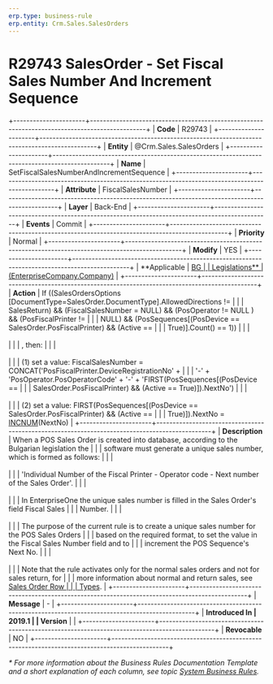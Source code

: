 ```yaml
---
erp.type: business-rule
erp.entity: Crm.Sales.SalesOrders
---
```


# R29743 SalesOrder - Set Fiscal Sales Number And Increment Sequence
+----------------------+-----------------------------------------------------------------------------------------------+
| **Code**             | R29743                                                                                        |
+----------------------+-----------------------------------------------------------------------------------------------+
| **Entity**           | @Crm.Sales.SalesOrders                                                                        |
+----------------------+-----------------------------------------------------------------------------------------------+
| **Name**             | SetFiscalSalesNumberAndIncrementSequence                                                      |
+----------------------+-----------------------------------------------------------------------------------------------+
| **Attribute**        | FiscalSalesNumber                                                                             |
+----------------------+-----------------------------------------------------------------------------------------------+
| **Layer**            | Back-End                                                                                      |
+----------------------+-----------------------------------------------------------------------------------------------+
| **Events**           | Commit                                                                                        |
+----------------------+-----------------------------------------------------------------------------------------------+
| **Priority**         | Normal                                                                                        |
+----------------------+-----------------------------------------------------------------------------------------------+
| **Modify**           | YES                                                                                           |
+----------------------+-----------------------------------------------------------------------------------------------+
| **Applicable         | [BG                                                                                           |
| Legislations**       | (EnterpriseCompany.Company)](xref:applicable-legislations)                                    |
+----------------------+-----------------------------------------------------------------------------------------------+
| **Action**           | If ((SalesOrdersOptions \[DocumentType=SalesOrder.DocumentType\].AllowedDirections !=         |
|                      | SalesReturn) && (FiscalSalesNumber = NULL) && (PosOperator != NULL ) && (PosFiscalPrinter !=  |
|                      | NULL) && (PosSequences\[(PosDevice == SalesOrder.PosFiscalPrinter) && (Active ==              |
|                      | True)\].Count() == 1))                                                                        |
|                      | <br/><br/>                                                                                    |
|                      | , then:                                                                                       |
|                      | <br/><br/>                                                                                    |
|                      | \(1\) set a value: FiscalSalesNumber = CONCAT(\'PosFiscalPrinter.DeviceRegistrationNo\' +     |
|                      | \'-\' + \'PosOperator.PosOperatorCode\' + \'-\' + \'FIRST(PosSequences\[(PosDevice ==         |
|                      | SalesOrder.PosFiscalPrinter) && (Active == True)\]).NextNo\')                                 |
|                      | <br/><br/>                                                                                    |
|                      | (2) set a value: FIRST(PosSequences\[(PosDevice == SalesOrder.PosFiscalPrinter) && (Active == |
|                      | True)\]).NextNo = [INCNUM](https://confluence.erp.net/display/techdoc/INCNUM)(NextNo)         |
+----------------------+-----------------------------------------------------------------------------------------------+
| **Description**      | When a POS Sales Order is created into database, according to the Bulgarian legislation the   |
|                      | software must generate a unique sales number, which is formed as follows:                     |
|                      | <br/><br/>                                                                                    |
|                      | \'Individual Number of the Fiscal Printer - Operator code - Next number of the Sales Order\'. |
|                      | <br/><br/>                                                                                    |
|                      | In EnterpriseOne the unique sales number is filled in the Sales Order\'s field Fiscal Sales   |
|                      | Number.                                                                                       |
|                      | <br/><br/>                                                                                    |
|                      | The purpose of the current rule is to create a unique sales number for the POS Sales Orders   |
|                      | based on the required format, to set the value in the Fiscal Sales Number field and to        |
|                      | increment the POS Sequence\'s Next No.                                                        |
|                      | <br/><br/>                                                                                    |
|                      | Note that the rule activates only for the normal sales orders and not for sales return, for   |
|                      | more information about normal and return sales, see [Sales Order Row                          |
|                      | Types](https://confluence.erp.net/display/techdoc/Sales+Order+Row+Types).                     |
+----------------------+-----------------------------------------------------------------------------------------------+
| **Message**          | \-                                                                                            |
+----------------------+-----------------------------------------------------------------------------------------------+
| **Introduced In      | 2019.1                                                                                        |
| Version**            |                                                                                               |
+----------------------+-----------------------------------------------------------------------------------------------+
| **Revocable**        | NO                                                                                            |
+----------------------+-----------------------------------------------------------------------------------------------+

*\* For more information about the Business Rules Documentation Template and a short explanation of each column, see
topic [System Business Rules](../templates/template-description-system-business-rules.md).*
